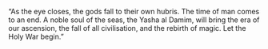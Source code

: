 “As the eye closes, the gods fall to their own hubris. The time of man comes to an end. A noble soul of the seas, the Yasha al Damim, will bring the era of our ascension, the fall of all civilisation, and the rebirth of magic. Let the Holy War begin.”